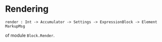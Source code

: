 # Rendering

```
render : Int -> Accumulator -> Settings -> ExpressionBlock -> Element MarkupMsg
```
of module `Block.Render`.
